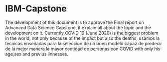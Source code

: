 # IBM-Capstone
The development of this document is to approve the Final report on Advanced Data Science Capstone, it explain all about the topic and the development on it. Currently COVID 19 (June 2020) is the biggest problem in the world, not only because of the impact but also the deaths, usamos la tecnicas enseñadas para la seleccion de un buen modelo capaz de predecir de la mejor manera la mayor cantidad de personas con COVID with only his age,sex and previus ilnnesses.
